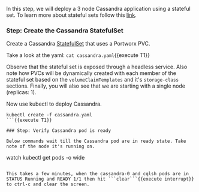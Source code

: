 In this step, we will deploy a 3 node Cassandra application using a stateful set. To learn more about stateful sets follow this [link](https://kubernetes.io/docs/concepts/workloads/controllers/statefulset/).

### Step: Create the Cassandra StatefulSet
Create a Cassandra [StatefulSet](https://kubernetes.io/docs/concepts/workloads/controllers/statefulset/) that uses a Portworx PVC.

Take a look at the yaml:
```cat cassandra.yaml```{{execute T1}}

Observe that the stateful set is exposed through a headless service. Also note how PVCs will be dynamically created with each member of the stateful set based on the `volumeClaimTemplates` and it's `storage-class` sections. Finally, you will also see that we are starting with a single node (replicas: 1).

Now use kubectl to deploy Cassandra.
```
kubectl create -f cassandra.yaml
```{{execute T1}}

### Step: Verify Cassandra pod is ready

Below commands wait till the Cassandra pod are in ready state. Take note of the node it's running on.
```
watch kubectl get pods  -o wide
```{{execute T1}}

This takes a few minutes, when the cassandra-0 and cqlsh pods are in STATUS Running and READY 1/1 then hit ```clear```{{execute interrupt}} to ctrl-c and clear the screen.
